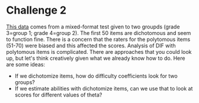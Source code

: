 # Challenge 2

[This data](https://github.com/ben-domingue/252L/blob/master/cJ/challenge2.Rdata) comes from a mixed-format test given to two groupds (grade 3=group 1; grade 4=group 2). The first 50 items are dichotomous and seem to function fine. There is a concern that the raters for the polytomous items (51-70) were biased and this affected the scores. 
Analysis of DIF with polytomous items is complicated. There are approaches that you could look up, but let's think creatively given what we already know how to do.
Here are some ideas:

- If we dichotomize items, how do difficulty coefficients look for two groups?
- If we estimate abilities with dichotomize items, can we use that to look at scores for different values of theta?

  

